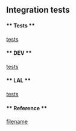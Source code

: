 ## Integration tests

<!-- tabs:start -->

#### ** Tests **

[tests](tests.html ':include :type=iframe width=100% height=100%')

#### ** DEV **
[tests](dev-frame.html ':include :type=iframe width=100% height=100%')

#### ** LAL **
[tests](lal-frame.html ':include :type=iframe width=100% height=100%')


#### ** Reference **

[filename](globals.md ':include')

<!-- tabs:end -->